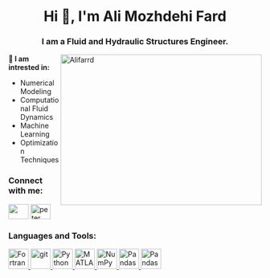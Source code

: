 <h1 align="center">Hi 👋, I'm Ali Mozhdehi Fard</h1>
<h3 align="center"> I am a Fluid and Hydraulic Structures Engineer.</h3>
<p><img align="right" src="https://github-readme-stats.vercel.app/api/top-langs?username=Alifarrd&show_icons=true&locale=en&layout=compact" alt="Alifarrd" width="400" height="300" /></p>

**🔭 I am intrested in:**
- Numerical Modeling
- Computational Fluid Dynamics
- Machine Learning
- Optimization Techniques


<h3 align="left">Connect with me: </h3>
<p align="left">
<a href="mailto:ali.mozhdehifard@gmail.com" target="blank"><img align="center" src="https://www.vectorlogo.zone/logos/gmail/gmail-icon.svg" height="30" width="40" /></a>
<a href="https://www.linkedin.com/in/ali-mozhdehi-fard-473475168/" target="blank"><img align="center" src="https://raw.githubusercontent.com/rahuldkjain/github-profile-readme-generator/master/src/images/icons/Social/linked-in-alt.svg" alt="peter kimanzi" height="30" width="40" /></a>
</p>

<h3 align="left">Languages and Tools:</h3>
<p align="left"> 
<a href="https://fortran-lang.org//" target="_blank" rel="noreferrer"> <img src="https://upload.wikimedia.org/wikipedia/commons/b/b8/Fortran_logo.svg" alt="Fortran" width="40" height="40"/> </a>
<a href="https://git-scm.com/" target="_blank" rel="noreferrer"> <img src="https://www.vectorlogo.zone/logos/git-scm/git-scm-icon.svg" alt="git" width="40" height="40"/> </a>
<a href="https://www.python.org/" target="_blank" rel="noreferrer"> <img src="https://www.vectorlogo.zone/logos/python/python-icon.svg" alt="Python" width="40" height="40"/> </a>
<a href="https://www.mathworks.com/products/matlab.html" target="_blank" rel="noreferrer"> <img src="https://iconape.com/wp-content/files/qn/195777/svg/matlab-seeklogo.com.svg" alt="MATLAB" width="40" height="40"/> </a>
<a href="https://numpy.org/" target="_blank" rel="noreferrer"> <img src="https://www.vectorlogo.zone/logos/numpy/numpy-icon.svg" alt="NumPy" width="40" height="40"/> </a>  
<a href="https://pandas.pydata.org/" target="_blank" rel="noreferrer"> <img src="https://upload.wikimedia.org/wikipedia/commons/e/ed/Pandas_logo.svg" alt="Pandas" width="40" height="40"/> </a>
<a href="https://jupyter.org/" target="_blank" rel="noreferrer"> <img src="https://api.iconify.design/logos/jupyter.svg" alt="Pandas" width="40" height="40"/> </a>
</p>


<!---
Alifarrd/Alifarrd is a ✨ special ✨ repository because its `README.md` (this file) appears on your GitHub profile.
You can click the Preview link to take a look at your changes.
--->
